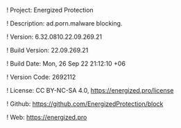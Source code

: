 ! Project: Energized Protection

! Description: ad.porn.malware blocking.

! Version: 6.32.0810.22.09.269.21

! Build Version: 22.09.269.21

! Build Date: Mon, 26 Sep 22 21:12:10 +06

! Version Code: 2692112

! License: CC BY-NC-SA 4.0, https://energized.pro/license

! Github: https://github.com/EnergizedProtection/block

! Web: https://energized.pro
